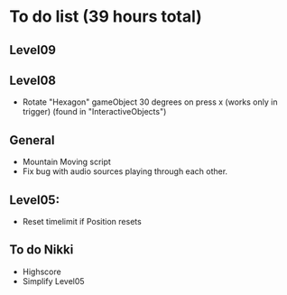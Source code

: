 # To do list (39 hours total)

## Level09

## Level08
- Rotate "Hexagon" gameObject 30 degrees on press x (works only in trigger) (found in "InteractiveObjects")

## General
- Mountain Moving script
- Fix bug with audio sources playing through each other.

## Level05:
- Reset timelimit if Position resets

## To do Nikki
- Highscore
- Simplify Level05